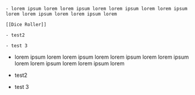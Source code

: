 

```ad-note
- lorem ipsum lorem lorem ipsum lorem lorem ipsum lorem lorem ipsum lorem lorem ipsum lorem lorem ipsum lorem

[[Dice Roller]]

- test2

- test 3  
```


- lorem ipsum lorem lorem ipsum lorem lorem ipsum lorem lorem ipsum lorem lorem ipsum lorem lorem ipsum lorem

- test2

- test 3  